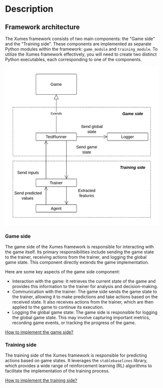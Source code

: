 # Description

## Framework architecture
The Xumes framework consists of two main components: the "Game side" and the "Training side". These components are implemented as separate Python modules within the framework: `game_module` and `training_module`.
To utilize the Xumes framework effectively, you will need to create two distinct Python executables, each corresponding to one of the components. 

![framework schema](schema.png)

### Game side
The game side of the Xumes framework is responsible for interacting with the game itself. Its primary responsibilities include sending the game state to the trainer, receiving actions from the trainer, and logging the global game state. This component directly extends the game implementation.

Here are some key aspects of the game side component:

- Interaction with the game: It retrieves the current state of the game and provides this information to the trainer for analysis and decision-making.
- Communication with the trainer: The game side sends the game state to the trainer, allowing it to make predictions and take actions based on the received state. It also receives actions from the trainer, which are then applied to the game to continue its execution.
- Logging the global game state: The game side is responsible for logging the global game state. This may involve capturing important metrics, recording game events, or tracking the progress of the game. 

[How to implement the game side?](game_side.md)

### Training side
The training side of the Xumes framework is responsible for predicting actions based on game states. It leverages the `stablebaselines` library, which provides a wide range of reinforcement learning (RL) algorithms to facilitate the implementation of the training process.

[How to implement the training side?](training_side.md)
